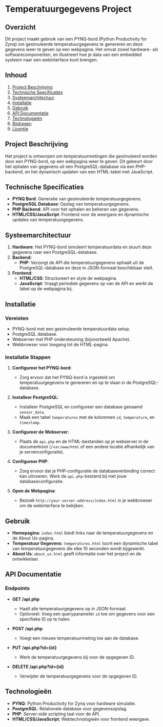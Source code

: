 # Temperatuurgegevens Project

## Overzicht

Dit project maakt gebruik van een PYNQ-bord (Python Productivity for Zynq) om gesimuleerde temperatuurgegevens te genereren en deze gegevens weer te geven op een webpagina. Het omvat zowel hardware- als softwarecomponenten, en illustreert hoe je data van een embedded systeem naar een webinterface kunt brengen.

## Inhoud

1. [Project Beschrijving](#project-beschrijving)
2. [Technische Specificaties](#technische-specificaties)
3. [Systeemarchitectuur](#systeemarchitectuur)
4. [Installatie](#installatie)
5. [Gebruik](#gebruik)
6. [API Documentatie](#api-documentatie)
7. [Technologieën](#technologieën)
8. [Bijdragen](#bijdragen)
9. [Licentie](#licentie)

## Project Beschrijving

Het project is ontworpen om temperatuurmetingen die gesimuleerd worden door een PYNQ-bord, op een webpagina weer te geven. Dit gebeurt door het ophalen van gegevens uit een PostgreSQL-database via een PHP-backend, en het dynamisch updaten van een HTML-tabel met JavaScript.

## Technische Specificaties

- **PYNQ Bord**: Generatie van gesimuleerde temperatuurgegevens.
- **PostgreSQL Database**: Opslag van temperatuurgegevens.
- **PHP Backend**: API voor het ophalen en beheren van gegevens.
- **HTML/CSS/JavaScript**: Frontend voor de weergave en dynamische updates van temperatuurgegevens.

## Systeemarchitectuur

1. **Hardware**: Het PYNQ-bord simuleert temperatuurdata en stuurt deze gegevens naar een PostgreSQL-database.
2. **Backend**:
   - **PHP**: Verzorgt de API die temperatuurgegevens ophaalt uit de PostgreSQL-database en deze in JSON-formaat beschikbaar stelt.
3. **Frontend**:
   - **HTML/CSS**: Structureert en style de webpagina.
   - **JavaScript**: Vraagt periodiek gegevens op van de API en werkt de tabel op de webpagina bij.

## Installatie

### Vereisten

- PYNQ-bord met een gesimuleerde temperatuurdata setup.
- PostgreSQL database.
- Webserver met PHP ondersteuning (bijvoorbeeld Apache).
- Webbrowser voor toegang tot de HTML-pagina.

### Installatie Stappen

1. **Configureer het PYNQ-bord**:
   - Zorg ervoor dat het PYNQ-bord is ingesteld om temperatuurgegevens te genereren en op te slaan in de PostgreSQL-database.

2. **Installeer PostgreSQL**:
   - Installeer PostgreSQL en configureer een database genaamd `sensor_data`.
   - Maak een tabel `temperatures` met de kolommen `id`, `temperature`, en `timestamp`.

3. **Configureer de Webserver**:
   - Plaats de `api.php` en de HTML-bestanden op je webserver in de documentroot (`/var/www/html` of een andere locatie afhankelijk van je serverconfiguratie).

4. **Configureer PHP**:
   - Zorg ervoor dat je PHP-configuratie de databaseverbinding correct kan uitvoeren. Werk de `api.php`-bestand bij met jouw databaseconfiguratie.

5. **Open de Webpagina**:
   - Bezoek `http://your-server-address/index.html` in je webbrowser om de webinterface te bekijken.

## Gebruik

- **Homepagina**: `index.html` biedt links naar de temperatuurgegevens en de About Us-pagina.
- **Temperatuur Gegevens**: `temperatures.html` toont een dynamische tabel van temperatuurgegevens die elke 10 seconden wordt bijgewerkt.
- **About Us**: `about_us.html` geeft informatie over het project en de ontwikkelaar.

## API Documentatie

### Endpoints

- **GET /api.php**
  - Haalt alle temperatuurgegevens op in JSON-formaat.
  - Optioneel: Voeg een queryparameter `id` toe om gegevens voor een specifieke ID op te halen.

- **POST /api.php**
  - Voegt een nieuwe temperatuurmeting toe aan de database.

- **PUT /api.php?id={id}**
  - Werk de temperatuurgegevens bij voor de opgegeven ID.

- **DELETE /api.php?id={id}**
  - Verwijder de temperatuurgegevens voor de opgegeven ID.

## Technologieën

- **PYNQ**: Python Productivity for Zynq voor hardware simulatie.
- **PostgreSQL**: Relationele database voor gegevensopslag.
- **PHP**: Server-side scripting taal voor de API.
- **HTML/CSS/JavaScript**: Webtechnologieën voor frontend weergave.
